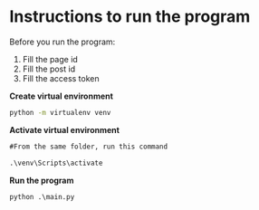 # Instructions to run the program

Before you run the program:

1. Fill the page id
2. Fill the post id
3. Fill the access token

**Create virtual environment**

```cmd
python -m virtualenv venv
```

**Activate virtual environment**

```cmd
#From the same folder, run this command

.\venv\Scripts\activate
```

**Run the program**

```cmd
python .\main.py
```
